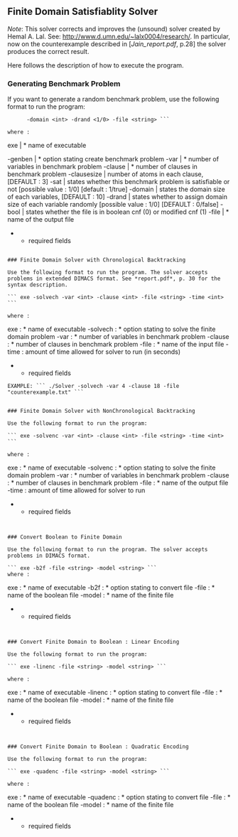 ## Finite Domain Satisfiablity Solver

*Note*: This solver corrects and improves the (unsound) solver created by Hemal A. Lal. See: http://www.d.umn.edu/~lalx0004/research/. In particular, now on the counterexample described in [*Jain_report.pdf*, p.28] the solver produces the correct result.

Here follows the description of how to execute the program. 

### Generating Benchmark Problem 

If you want to generate a random benchmark problem, use the following format to run the program: 

``` exe -genben -var <int> -clause <int> -clausesize <int> -sat <1/0>
      -domain <int> -drand <1/0> -file <string> ```

where :

```
exe               | * name of executable

  -genben         | * option stating create benchmark problem
  -var            | * number of variables in benchmark problem
  -clause         | * number of clauses in benchmark problem
  -clausesize     |   number of atoms in each clause, [DEFAULT : 3]
  -sat            |   states whether this benchmark problem is satisfiable or not
                      [possible value : 1/0] [default : 1/true]
  -domain         |   states the domain size of each variables, [DEFAULT : 10]
  -drand          |   states whether to assign domain size of each variable randomly
                      [possible value : 1/0] [DEFAULT : 0/false]
  -bool           |   states whether the file is in boolean cnf (0) or modified cnf (1)
  -file           | * name of the output file

 * - required fields
```

### Finite Domain Solver with Chronological Backtracking

Use the following format to run the program. The solver accepts problems in extended DIMACS format. See *report.pdf*, p. 30 for the syntax description. 

``` exe -solvech -var <int> -clause <int> -file <string> -time <int> ```

where :

``` 
  exe             : * name of executable
  -solvech        : * option stating to solve the finite domain problem
  -var            : * number of variables in benchmark problem
  -clause         : * number of clauses in benchmark problem
  -file           : * name of the input file
  -time           : amount of time allowed for solver to run (in seconds)

 * - required fields
``` 
EXAMPLE: ``` ./Solver -solvech -var 4 -clause 18 -file "counterexample.txt" ```


### Finite Domain Solver with NonChronological Backtracking

Use the following format to run the program: 

``` exe -solvenc -var <int> -clause <int> -file <string> -time <int> ```

where :
``` 
  exe             : * name of executable
  -solvenc        : * option stating to solve the finite domain problem
  -var            : * number of variables in benchmark problem
  -clause         : * number of clauses in benchmark problem
  -file           : * name of the output file
  -time           : amount of time allowed for solver to run

 * - required fields
```


### Convert Boolean to Finite Domain 

Use the following format to run the program. The solver accepts problems in DIMACS format.

``` exe -b2f -file <string> -model <string> ```
where :

``` 
 exe             : * name of executable
 -b2f            : * option stating to convert file
 -file           : * name of the boolean file
 -model          : * name of the finite file

 * - required fields
``` 


### Convert Finite Domain to Boolean : Linear Encoding

Use the following format to run the program:

``` exe -linenc -file <string> -model <string> ```

where :
```
 exe             : * name of executable
 -linenc         : * option stating to convert file
 -file           : * name of the boolean file
 -model          : * name of the finite file

 * - required fields
```


### Convert Finite Domain to Boolean : Quadratic Encoding 

Use the following format to run the program:

``` exe -quadenc -file <string> -model <string> ```

where :
```
 exe             : * name of executable
 -quadenc        : * option stating to convert file
 -file           : * name of the boolean file
 -model          : * name of the finite file

 * - required fields
```
